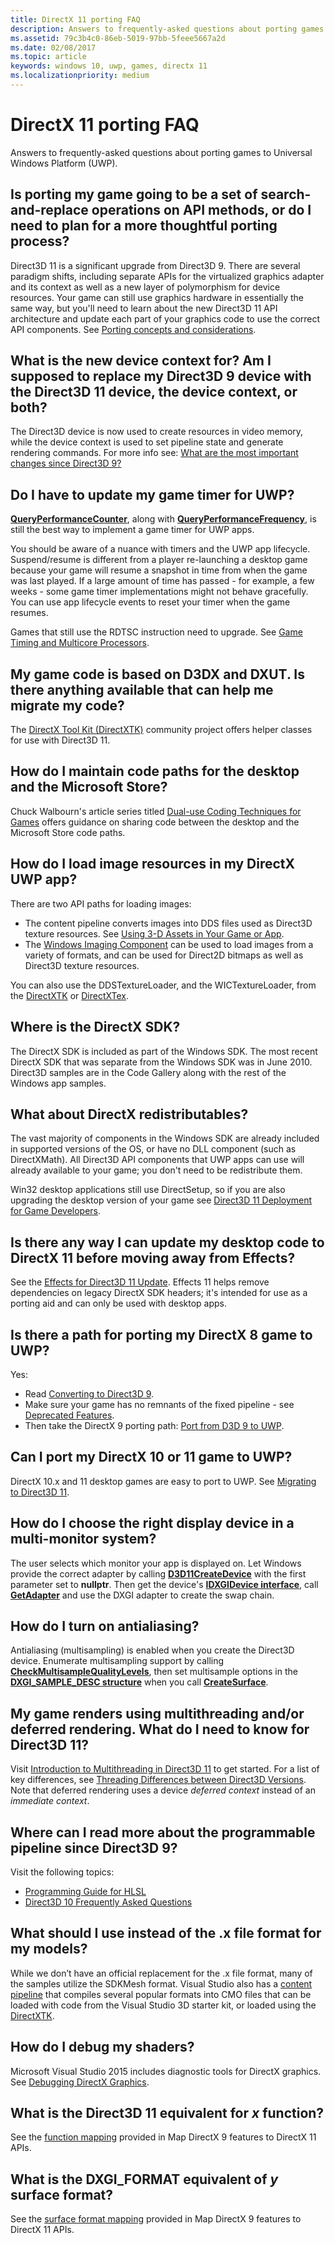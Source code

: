 ```yaml
---
title: DirectX 11 porting FAQ
description: Answers to frequently-asked questions about porting games to Universal Windows Platform (UWP).
ms.assetid: 79c3b4c0-86eb-5019-97bb-5feee5667a2d
ms.date: 02/08/2017
ms.topic: article
keywords: windows 10, uwp, games, directx 11
ms.localizationpriority: medium
---
```

# DirectX 11 porting FAQ




Answers to frequently-asked questions about porting games to Universal Windows Platform (UWP).

## Is porting my game going to be a set of search-and-replace operations on API methods, or do I need to plan for a more thoughtful porting process?


Direct3D 11 is a significant upgrade from Direct3D 9. There are several paradigm shifts, including separate APIs for the virtualized graphics adapter and its context as well as a new layer of polymorphism for device resources. Your game can still use graphics hardware in essentially the same way, but you'll need to learn about the new Direct3D 11 API architecture and update each part of your graphics code to use the correct API components. See [Porting concepts and considerations](porting-considerations.md).

## What is the new device context for? Am I supposed to replace my Direct3D 9 device with the Direct3D 11 device, the device context, or both?


The Direct3D device is now used to create resources in video memory, while the device context is used to set pipeline state and generate rendering commands. For more info see: [What are the most important changes since Direct3D 9?](understand-direct3d-11-1-concepts.md)

##  Do I have to update my game timer for UWP?


[**QueryPerformanceCounter**](https://msdn.microsoft.com/library/windows/desktop/ms644904), along with [**QueryPerformanceFrequency**](https://msdn.microsoft.com/library/windows/desktop/ms644905), is still the best way to implement a game timer for UWP apps.

You should be aware of a nuance with timers and the UWP app lifecycle. Suspend/resume is different from a player re-launching a desktop game because your game will resume a snapshot in time from when the game was last played. If a large amount of time has passed - for example, a few weeks - some game timer implementations might not behave gracefully. You can use app lifecycle events to reset your timer when the game resumes.

Games that still use the RDTSC instruction need to upgrade. See [Game Timing and Multicore Processors](https://msdn.microsoft.com/library/windows/desktop/ee417693).

## My game code is based on D3DX and DXUT. Is there anything available that can help me migrate my code?


The [DirectX Tool Kit (DirectXTK)](http://go.microsoft.com/fwlink/p/?LinkID=248929) community project offers helper classes for use with Direct3D 11.

##  How do I maintain code paths for the desktop and the Microsoft Store?


Chuck Walbourn's article series titled [Dual-use Coding Techniques for Games](http://go.microsoft.com/fwlink/p/?LinkID=286210) offers guidance on sharing code between the desktop and the Microsoft Store code paths.

##  How do I load image resources in my DirectX UWP app?


There are two API paths for loading images:

-   The content pipeline converts images into DDS files used as Direct3D texture resources. See [Using 3-D Assets in Your Game or App](https://msdn.microsoft.com/library/windows/apps/hh972446.aspx).
-   The [Windows Imaging Component](https://msdn.microsoft.com/library/windows/desktop/ee719902) can be used to load images from a variety of formats, and can be used for Direct2D bitmaps as well as Direct3D texture resources.

You can also use the DDSTextureLoader, and the WICTextureLoader, from the [DirectXTK](http://go.microsoft.com/fwlink/p/?LinkID=248929) or [DirectXTex](http://go.microsoft.com/fwlink/p/?LinkID=248926).

## Where is the DirectX SDK?


The DirectX SDK is included as part of the Windows SDK. The most recent DirectX SDK that was separate from the Windows SDK was in June 2010. Direct3D samples are in the Code Gallery along with the rest of the Windows app samples.

## What about DirectX redistributables?


The vast majority of components in the Windows SDK are already included in supported versions of the OS, or have no DLL component (such as DirectXMath). All Direct3D API components that UWP apps can use will already available to your game; you don't need to be redistribute them.

Win32 desktop applications still use DirectSetup, so if you are also upgrading the desktop version of your game see [Direct3D 11 Deployment for Game Developers](https://msdn.microsoft.com/library/windows/desktop/ee416644).

## Is there any way I can update my desktop code to DirectX 11 before moving away from Effects?


See the [Effects for Direct3D 11 Update](http://go.microsoft.com/fwlink/p/?LinkId=271568). Effects 11 helps remove dependencies on legacy DirectX SDK headers; it's intended for use as a porting aid and can only be used with desktop apps.

##  Is there a path for porting my DirectX 8 game to UWP?


Yes:

-   Read [Converting to Direct3D 9](https://msdn.microsoft.com/library/windows/desktop/bb204851).
-   Make sure your game has no remnants of the fixed pipeline - see [Deprecated Features](https://msdn.microsoft.com/library/windows/desktop/cc308047).
-   Then take the DirectX 9 porting path: [Port from D3D 9 to UWP](walkthrough--simple-port-from-direct3d-9-to-11-1.md).

##  Can I port my DirectX 10 or 11 game to UWP?


DirectX 10.x and 11 desktop games are easy to port to UWP. See [Migrating to Direct3D 11](https://msdn.microsoft.com/library/windows/desktop/ff476190).

## How do I choose the right display device in a multi-monitor system?


The user selects which monitor your app is displayed on. Let Windows provide the correct adapter by calling [**D3D11CreateDevice**](https://msdn.microsoft.com/library/windows/desktop/ff476082) with the first parameter set to **nullptr**. Then get the device's [**IDXGIDevice interface**](https://msdn.microsoft.com/library/windows/desktop/bb174527), call [**GetAdapter**](https://msdn.microsoft.com/library/windows/desktop/bb174531) and use the DXGI adapter to create the swap chain.

## How do I turn on antialiasing?


Antialiasing (multisampling) is enabled when you create the Direct3D device. Enumerate multisampling support by calling [**CheckMultisampleQualityLevels**](https://msdn.microsoft.com/library/windows/desktop/ff476499), then set multisample options in the [**DXGI\_SAMPLE\_DESC structure**](https://msdn.microsoft.com/library/windows/desktop/bb173072) when you call [**CreateSurface**](https://msdn.microsoft.com/library/windows/desktop/bb174530).

## My game renders using multithreading and/or deferred rendering. What do I need to know for Direct3D 11?


Visit [Introduction to Multithreading in Direct3D 11](https://msdn.microsoft.com/library/windows/desktop/ff476891) to get started. For a list of key differences, see [Threading Differences between Direct3D Versions](https://msdn.microsoft.com/library/windows/desktop/ff476890). Note that deferred rendering uses a device *deferred context* instead of an *immediate context*.

## Where can I read more about the programmable pipeline since Direct3D 9?


Visit the following topics:

-   [Programming Guide for HLSL](https://msdn.microsoft.com/library/windows/desktop/bb509635)
-   [Direct3D 10 Frequently Asked Questions](https://msdn.microsoft.com/library/windows/desktop/ee416643)

## What should I use instead of the .x file format for my models?


While we don’t have an official replacement for the .x file format, many of the samples utilize the SDKMesh format. Visual Studio also has a [content pipeline](https://msdn.microsoft.com/library/windows/apps/hh972446.aspx) that compiles several popular formats into CMO files that can be loaded with code from the Visual Studio 3D starter kit, or loaded using the [DirectXTK](http://go.microsoft.com/fwlink/p/?LinkID=248929).

## How do I debug my shaders?


Microsoft Visual Studio 2015 includes diagnostic tools for DirectX graphics. See [Debugging DirectX Graphics](https://msdn.microsoft.com/library/windows/apps/hh315751.aspx).

##  What is the Direct3D 11 equivalent for *x* function?


See the [function mapping](feature-mapping.md#function-mapping) provided in Map DirectX 9 features to DirectX 11 APIs.

##  What is the DXGI\_FORMAT equivalent of *y* surface format?


See the [surface format mapping](feature-mapping.md#surface-format-mapping) provided in Map DirectX 9 features to DirectX 11 APIs.

 

 




